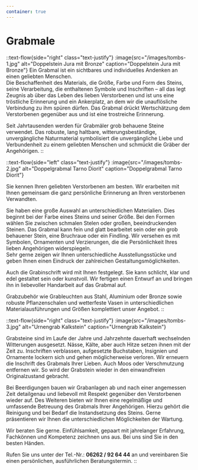 ```yaml
---
container: true
---
```


# Grabmale

::text-flow{side="right" class="text-justify"}
:image{src="/images/tombs-1.jpg" alt="Doppelstein Jura mit Bronze" caption="Doppelstein Jura mit Bronze"}
Ein Grabmal ist ein sichtbares und individuelles Andenken an einen geliebten Menschen.\
Die Beschaffenheit des Materials, die Größe, Farbe und Form des Steins, seine Verarbeitung, die enthaltenen Symbole und Inschriften – all das legt Zeugnis ab über das Leben des lieben Verstorbenen und ist uns eine tröstliche Erinnerung und ein Ankerplatz, an dem wir die unauflösliche Verbindung zu ihm spüren dürfen. Das Grabmal drückt Wertschätzung dem Verstorbenen gegenüber aus und ist eine trostreiche Erinnerung.

Seit Jahrtausenden werden für Grabmäler grob behauene Steine verwendet. Das robuste, lang haltbare, witterungsbeständige, unvergängliche Naturmaterial symbolisiert die unvergängliche Liebe und Verbundenheit zu einem geliebten Menschen und schmückt die Gräber der Angehörigen.
::

::text-flow{side="left" class="text-justify"}
:image{src="/images/tombs-2.jpg" alt="Doppelgrabmal Tarno Diorit" caption="Doppelgrabmal Tarno Diorit"}

Sie kennen Ihren geliebten Verstorbenen am besten. Wir erarbeiten mit Ihnen gemeinsam die ganz persönliche Erinnerung an Ihren verstorbenen Verwandten.

Sie haben eine große Auswahl an unterschiedlichen Materialien. Dies beginnt bei der Farbe eines Steins und seiner Größe. Bei den Formen wählen Sie zwischen schmalen Stelen oder großen, beeindruckenden Steinen. Das Grabmal kann fein und glatt bearbeitet sein oder ein grob behauener Stein, eine Bruchraue oder ein Findling. Wir versehen es mit Symbolen, Ornamenten und Verzierungen, die die Persönlichkeit Ihres lieben Angehörigen widerspiegeln.\
Sehr gerne zeigen wir Ihnen unterschiedliche Ausstellungsstücke und geben Ihnen einen Eindruck der zahlreichen Gestaltungsmöglichkeiten.

Auch die Grabinschrift wird mit Ihnen festgelegt. Sie kann schlicht, klar und edel gestaltet sein oder kunstvoll. Wir fertigen einen Entwurf an und bringen ihn in liebevoller Handarbeit auf das Grabmal auf.

Grabzubehör wie Grableuchten aus Stahl, Aluminium oder Bronze sowie robuste Pflanzenschalen und wetterfeste Vasen in unterschiedlichen Materialausführungen und Größen komplettiert unser Angebot.
::

::text-flow{side="right" class="text-justify"}
:image{src="/images/tombs-3.jpg" alt="Urnengrab Kalkstein" caption="Urnengrab Kalkstein"}

Grabsteine sind im Laufe der Jahre und Jahrzehnte dauerhaft wechselnden Witterungen ausgesetzt. Nässe, Kälte, aber auch Hitze setzen ihnen mit der Zeit zu. Inschriften verblassen, aufgesetzte Buchstaben, Insignien und Ornamente lockern sich und gehen möglicherweise verloren. Wir erneuern die Inschrift des Grabmals Ihrer Lieben. Auch Moos oder Verschmutzung entfernen wir. So wird der Grabstein wieder in den einwandfreien Originalzustand gebracht.

Bei Beerdigungen bauen wir Grabanlagen ab und nach einer angemessen Zeit detailgenau und liebevoll mit Respekt gegenüber den Verstorbenen wieder auf. Des Weiteren bieten wir Ihnen eine regelmäßige und umfassende Betreuung des Grabmals Ihrer Angehörigen. Hierzu gehört die Reinigung und bei Bedarf die Instandsetzung des Steins. Gerne präsentieren wir Ihnen die unterschiedlichen Möglichkeiten der Wartung.

Wir beraten Sie gerne. Einfühlsamkeit, gepaart mit jahrelanger Erfahrung, Fachkönnen und Kompetenz zeichnen uns aus. Bei uns sind Sie in den besten Händen.

Rufen Sie uns unter der Tel.-Nr.: **06262&nbsp;/&nbsp;92&nbsp;64&nbsp;44** an und vereinbaren Sie einen persönlichen, ausführlichen Beratungstermin.
::
